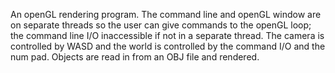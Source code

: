 An openGL rendering program. The command line and openGL window are on separate threads so the user can give commands to the openGL loop; the command line I/O inaccessible if not in a separate thread.
The camera is controlled by WASD and the world is controlled by the command I/O and the num pad.
Objects are read in from an OBJ file and rendered.